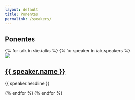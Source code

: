 ```yaml
---
layout: default
title: Ponentes
permalink: /speakers/
---
```


<section class="speakers">
  <h1>Ponentes</h1>
  {% for talk in site.talks %}
    {% for speaker in talk.speakers %}
      <div class="speaker">
        <a href="{{ talk.url }}">
          <div class="speaker-pic">
            <div class="speaker-pic-img">
              <img src="{{ '/assets/img/speakers/' | relative_url }}{{ speaker.pic }}">
            </div>
          </div>
        </a>
        <div class="speaker-text">
          <a href="{{ talk.url }}">
            <h2>{{ speaker.name }}</h2>
          </a>
          <p>{{ speaker.headline }}</p>
        </div>
      </div>
    {% endfor %}
  {% endfor %}
</section>
